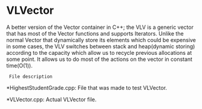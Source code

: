 # VLVector
A better version of the Vector container in C++; the VLV is a generic vector that has most of the Vector functions and supports Iterators.
Unlike the normal Vector that dynamically store its elements which could be expensive in some cases, 
the VLV switches between stack and heap(dynamic storing) according to the capacity which allow us to recycle previous allocations at some point.
It allows us to do most of the actions on the vector in constant time(O(1)).

     File description     


*HighestStudentGrade.cpp:
  File that was made to test VLVector.

*VLVector.cpp:
  Actual VLVector file.
  
